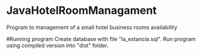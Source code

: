 # JavaHotelRoomManagament
Program to management of a small hotel business rooms availability

#Running program
Create database with file "la_estancia.sql".
Run program using compiled version into "dist" folder.
